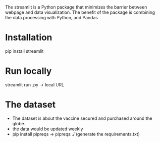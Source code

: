 The streamlit is a Python package that minimizes the barrier between webpage and data visualization.
The benefit of the package is combining the data processing with Python, and Pandas

# Installation
pip install streamlit

# Run locally
streamlit run <filename>.py -> local URL

# The dataset
  - The dataset is about the vaccine secured and purchased around the globe.
  - the data would be updated weekly
  - pip install pipreqs -> pipreqs ./ (generate the requirements.txt)